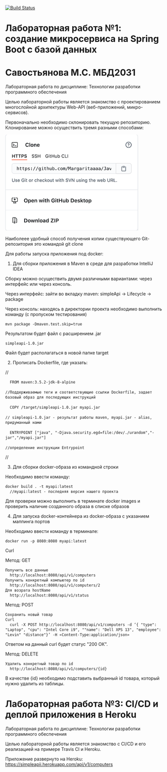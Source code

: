 [![Build Status](https://travis-ci.org/Margaritaaaa/simpleapi.svg?branch=master)](https://travis-ci.org/github/Margaritaaaa/simpleapi)
# Лабораторная работа №1: создание микросервиса на Spring Boot с базой данных

# Савостьянова М.С. МБД2031
Лабораторная работа по дисциплине: Технологии разработки программного обеспечения

Целью лабораторной работы является знакомство с проектированием многослойной архитектуры Web-API (веб-приложений, микро-сервисов).

Первоначально необходимо склонировать текущую репозиторию. Клонирование можно осуществить тремя разными способами: 

![clone](https://github.com/Margaritaaaa/simpleapi/blob/master/clone2.png)

Наиболеее удобный способ получения копии существующего Git-репозитория это командой git clone <url>



Для работы запуска приложения под docker:



1. Для сборки приложения в Maven в среде для разработки IntelliJ IDEA

Сборку можно осуществить двумя различными вариантами: через интерфейс или через консоль.

Через интерфейс: зайти во вкладку maven: simpleApi -> Lifecycle -> package

Через консоль: находясь в директории проекта необходимо выполнить команду (с пропуском тестирования)    
        
    mvn package -Dmaven.test.skip=true

Результатом будет файл с расширением .jar

    simpleapi-1.0.jar

Файл будет располагаться в новой папке target
  
2. Прописать Dockerfile, где указать:

//

      FROM maven:3.5.2-jdk-8-alpine
      
    //Поддерживаемые теги и соответствующие ссылки Dockerfile, задает базовый образ для последующих инструкций
      
      COPY /target/simpleapi-1.0.jar myapi.jar 
      
    // simpleapi-1.0.jar - результат работы maven, myapi.jar - alias, придуманный нами
      
      ENTRYPOINT ["java", "-Djava.security.egd=file:/dev/./urandom","-jar","/myapi.jar"] 
      
    //определение инструкции Entrypoint

//

3. Для сборки docker-образа из командной строки 

Необходимо ввести команду: 

    docker build . -t myapi:latest
      //myapi:latest - последняя версия нашего проекта

Для проверки можно выполнить в терминате docker images и проверить наличие созданного образа в списке образов

4. Для запуска docker-контейнера из docker-образа с указанием маппинга портов

Необходимо ввести команду в терминале: 

    docker run -p 8080:8080 myapi:latest
  
Curl

Метод: GET
  
    Получить все данные 
      http://localhost:8080/api/v1/computers
    Получить конкретный компьютер по id
      http://localhost:8080/api/v1/computers/2
    Для возрата hostName
      http://localhost:8080/api/v1/status
    
Метод: POST

    Сохранить новый товар
    Curl 
      curl -X POST http://localhost:8080/api/v1/computers -d ‘{ "type": "Laptop", "cpu": "Intel Core i9", ""name": "Dell XPS 13", "employee": "Levin" "distance"}’ -H «Content-Type:application/json» 
    
Ответом на данный curl будет статус "200 ОК".       

Метод: DELETE
  
    Удалить конкретный товар по id
      http://localhost:8080/api/v1/computers/{id}
      
В качестве {id} необходимо подставить выбранный id товара, который нужно удалить из таблицы.
      
# Лабораторная работа №3: CI/CD и деплой приложения в Heroku
Лабораторная работа по дисциплине: Технологии разработки программного обеспечения

Целью лабораторной работы является знакомство с CI/CD и его реализацией на примере Travis CI и Heroku.

Приложение развернуто на Heroku: https://simpleapii.herokuapp.com/api/v1/computers


